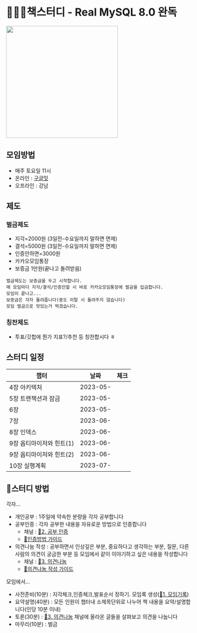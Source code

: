 # 🐶🦶🏼책스터디 - Real MySQL 8.0 완독
<a href="http://www.yes24.com/Product/Goods/103415627" target="_blank">
  <img src = "https://user-images.githubusercontent.com/52496734/236387693-4274482b-ce3e-47ac-b2f3-18432c732307.png" width = "300">
</a>

## 모임방법
* 매주 토요일 11시
* 온라인 : [구글밋](https://meet.google.com/yxh-mccj-dbs)
* 오프라인 : 강남

## 제도
### 벌금제도
* 지각=2000원 (3일전-수요일까지 말하면 면제)
* 결석=5000원 (3일전-수요일까지 말하면 면제)
* 인증안하면=3000원
* 카카오모임통장
* 보증금 1만원(끝나고 돌려받음)

```
벌금제도는 보증금을 두고 시작합니다.
매 모임마다 지각/결석/인증안할 시 바로 카카오모임통장에 벌금을 입금합니다.
모임이 끝나고...
보증금은 각자 돌려줍니다(중도 이탈 시 돌려주지 않습니다)
모임 벌금으로 맛있는거 먹겠습니다.
```

### 칭찬제도
* 투표/깃헙에 뭔가 지표?/추천 등 칭찬합시다 ㅎ

## 스터디 일정
| 챕터 | 날짜 | 체크 |
| --- | --- | --- |
| 4장 아키텍처 | 2023-05- |  |
| 5장 트랜잭션과 잠금 | 2023-05- |  |
| 6장 | 2023-05- |  |
| 7장 | 2023-06- |  |
| 8장 인덱스 | 2023-06- |  |
| 9장 옵티마이저와 힌트(1) | 2023-06- |  |
| 9장 옵티마이저와 힌트(2) | 2023-06- |  |
| 10장 실행계획 | 2023-07- |  |

## 📍스터디 방법
각자...  
* 개인공부 : 1주일에 약속한 분량을 각자 공부합니다  
* 공부인증 : 각자 공부한 내용을 자유로운 방법으로 인증합니다  
  - 채널 : [🐶2. 공부 인증](https://github.com/orgs/BookStudy-RealMySQL8/discussions/categories/2-%EA%B3%B5%EB%B6%80-%EC%9D%B8%EC%A6%9D)  
  - [📕인증방법 가이드](/guide/인증방법.md)
* 의견나눔 작성 : 공부하면서 인상깊은 부분, 중요하다고 생각하는 부분, 질문, 다른 사람의 의견이 궁금한 부분 등 모임에서 같이 이야기하고 싶은 내용을 작성합니다
  - 채널 : [🍊3. 의견나눔](https://github.com/orgs/BookStudy-RealMySQL8/discussions/categories/3-%EC%9D%98%EA%B2%AC%EB%82%98%EB%88%94)
  - [📕의견나눔 작성 가이드](/guide/의견나눔-작성방법.md)

모임에서...
* 사전준비(10분) : 지각체크,인증체크,발표순서 정하기. 모임록 생성([📣1. 모임기록](https://github.com/orgs/BookStudy-RealMySQL8/discussions/categories/1-%EB%AA%A8%EC%9E%84%EA%B8%B0%EB%A1%9D))
* 요약설명(40분) : 모든 인원이 챕터내 소제목단위로 나누어 책 내용을 요약/설명합니다(인당 10분 이내)
* 토론(30분) : [🍊3. 의견나눔](https://github.com/orgs/BookStudy-RealMySQL8/discussions/categories/3-%EC%9D%98%EA%B2%AC%EB%82%98%EB%88%94) 채널에 올라온 글들을 살펴보고 의견을 나눕니다
* 마무리(10분) : 벌금
